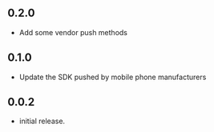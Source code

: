 ## 0.2.0

* Add some vendor push methods

## 0.1.0

* Update the SDK pushed by mobile phone manufacturers

## 0.0.2

* initial release.
